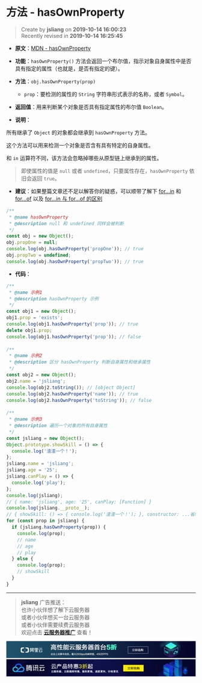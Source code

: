 方法 - hasOwnProperty
===

> Create by **jsliang** on **2019-10-14 16:00:23**  
> Recently revised in **2019-10-14 16:25:45**

* **原文**：[MDN - hasOwnProperty](https://developer.mozilla.org/zh-CN/docs/Web/JavaScript/Reference/Global_Objects/Math)

* **功能**：`hasOwnProperty()` 方法会返回一个布尔值，指示对象自身属性中是否具有指定的属性（也就是，是否有指定的键）。

* **方法**：`obj.hasOwnProperty(prop)`
  * `prop`：要检测的属性的 `String` 字符串形式表示的名称，或者 `Symbol`。

* **返回值**：用来判断某个对象是否具有指定属性的布尔值 `Boolean`。

* **说明**：

所有继承了 `Object` 的对象都会继承到 `hasOwnProperty` 方法。

这个方法可以用来检测一个对象是否含有具有特定的自身属性。

和 `in` 运算符不同，该方法会忽略掉哪些从原型链上继承到的属性。

> 即使属性的值是 `null` 或者 `undefined`，只要属性存在，`hasOwnProperty` 依旧会返回 `true`。

* **建议**：如果整篇文章还不足以解答你的疑惑，可以顺带了解下 [for...in](https://github.com/LiangJunrong/document-library/blob/master/JavaScript-library/JavaScript/%E8%AF%AD%E5%8F%A5%E5%92%8C%E5%A3%B0%E6%98%8E/%E8%BF%AD%E4%BB%A3%E5%99%A8/for...in.md) 和 [for...of](https://github.com/LiangJunrong/document-library/blob/master/JavaScript-library/JavaScript/%E8%AF%AD%E5%8F%A5%E5%92%8C%E5%A3%B0%E6%98%8E/%E8%BF%AD%E4%BB%A3%E5%99%A8/for...of.md) 以及 [for...in 与 for...of 的区别](https://github.com/LiangJunrong/document-library/blob/master/JavaScript-library/JavaScript/%E8%AF%AD%E5%8F%A5%E5%92%8C%E5%A3%B0%E6%98%8E/%E8%BF%AD%E4%BB%A3%E5%99%A8/for...in%26for...of.md)

```js
/**
 * @name hasOwnProperty
 * @description null 和 undefined 同样会被判断
 */
const obj = new Object();
obj.propOne = null;
console.log(obj.hasOwnProperty('propOne')); // true
obj.propTwo = undefined;
console.log(obj.hasOwnProperty('propTwo')); // true
```

* **代码**：

```js
/**
 * @name 示例1
 * @description hasOwnProperty 示例
 */
const obj1 = new Object();
obj1.prop = 'exists';
console.log(obj1.hasOwnProperty('prop')); // true
delete obj1.prop;
console.log(obj1.hasOwnProperty('prop')); // false

/**
 * @name 示例2
 * @description 区分 hasOwnProperty 判断自身属性和继承属性
 */
const obj2 = new Object();
obj2.name = 'jsliang';
console.log(obj2.toString()); // [object Object]
console.log(obj2.hasOwnProperty('name')); // true
console.log(obj2.hasOwnProperty('toString')); // false

/**
 * @name 示例3
 * @description 遍历一个对象的所有自身属性
 */
const jsliang = new Object();
Object.prototype.showSkill = () => {
  console.log('渣渣一个！');
};
jsliang.name = 'jsliang';
jsliang.age = '25';
jsliang.canPlay = () => {
  console.log('play');
};
console.log(jsliang);
// { name: 'jsliang', age: '25', canPlay: [Function] }
console.log(jsliang.__proto__);
// { showSkill: () => { console.log('渣渣一个！'); }, constructor: ...省略 }
for (const prop in jsliang) {
  if (jsliang.hasOwnProperty(prop)) {
    console.log(prop);
    // name
    // age
    // play
  } else {
    console.log(prop);
    // showSkill
  }
}
```

---

> **jsliang** 广告推送：  
> 也许小伙伴想了解下云服务器  
> 或者小伙伴想买一台云服务器  
> 或者小伙伴需要续费云服务器  
> 欢迎点击 **[云服务器推广](https://github.com/LiangJunrong/document-library/blob/master/other-library/Monologue/%E7%A8%B3%E9%A3%9F%E8%89%B0%E9%9A%BE.md)** 查看！

[![图](../../../../public-repertory/img/z-small-seek-ali-3.jpg)](https://promotion.aliyun.com/ntms/act/qwbk.html?userCode=w7hismrh)
[![图](../../../../public-repertory/img/z-small-seek-tencent-2.jpg)](https://cloud.tencent.com/redirect.php?redirect=1014&cps_key=49f647c99fce1a9f0b4e1eeb1be484c9&from=console)

